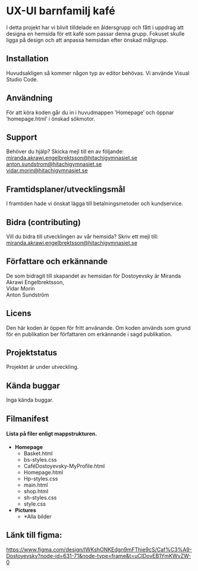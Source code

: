 # UX-UI barnfamilj kafé 
I detta projekt har vi blivit tilldelade en åldersgrupp och fått i uppdrag att designa en hemsida för ett kafé som passar denna grupp. Fokuset skulle ligga på design och att anpassa hemsidan efter önskad målgrupp.
## Installation
Huvudsakligen så kommer någon typ av editor behövas. Vi använde Visual Studio Code.
## Användning
För att köra koden går du in i huvudmappen ’Homepage’ och öppnar ’homepage.html’ i önskad sökmotor.
## Support
Behöver du hjälp? 
Skicka mejl till en av följande: <br>
miranda.akrawi.engelbrektsson@hitachigymnasiet.se <br>
anton.sundstrom@hitachigymnasiet.se <br>
vidar.morin@hitachigymnasiet.se

## Framtidsplaner/utvecklingsmål
I framtiden hade vi önskat lägga till betalningsmetoder och kundservice.
## Bidra (contributing)
Vill du bidra till utvecklingen av vår hemsida? Skriv ett mejl till: miranda.akrawi.engelbrektsson@hitachigymnasiet.se

## Författare och erkännande
De som bidragit till skapandet av hemsidan för Dostoyevsky är Miranda Akrawi Engelbrektsson, <br> Vidar Morin <br> Anton Sundström
## Licens
Den här koden är öppen för fritt använande. Om koden används som grund för en publikation ber författaren om erkännande i sagd publikation.
## Projektstatus
Projektet är under utveckling.
## Kända buggar
Inga kända buggar.

## Filmanifest
#### Lista på filer enligt mappstrukturen.
- **Homepage**
  - Basket.html
  - bs-styles.css
  - CaféDostoyevsky-MyProfile.html
  - Homepage.html
  - Hp-styles.css
  - main.html
  - shop.html
  - sh-styles.css
  - style.css
- **Pictures**
  - *Alla bilder

## Länk till figma:
https://www.figma.com/design/IWKshONKEdgn9mFThie9cS/Caf%C3%A9-Dostoyevsky?node-id=631-71&node-type=frame&t=uCIDovEB1YmKWvZW-0


